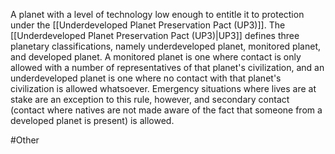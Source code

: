 A planet with a level of technology low enough to entitle it to 
protection under the <span class="miscellaneous">[[Underdeveloped Planet Preservation Pact (UP3)]]</span>.
The <span class="miscellaneous">[[Underdeveloped Planet Preservation Pact (UP3)|UP3]]</span> defines three planetary classifications, namely underdeveloped planet, monitored planet, and developed planet.  A monitored planet is one where contact is only allowed with a number of representatives of that planet's civilization, and an underdeveloped planet is one where no contact with that planet's civilization is allowed whatsoever.
Emergency situations where lives are at stake are an exception to this rule, however, and secondary contact (contact where natives are not made aware of the fact that someone from a developed planet is present) is allowed.

#Other